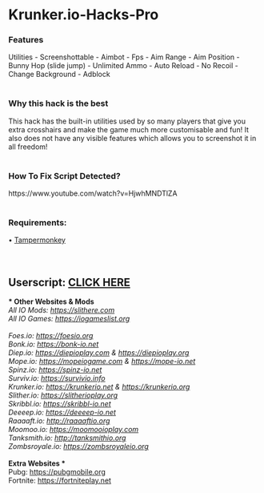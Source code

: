 # Krunker.io-Hacks-Pro
<h3>Features</h3>
Utilities - Screenshottable - Aimbot - Fps - Aim Range - Aim Position - Bunny Hop (slide jump) - Unlimited Ammo - Auto Reload - No Recoil - Change Background - Adblock
</br></br>

<h3>Why this hack is the best</h3>
This hack has the built-in utilities used by so many players that give you extra crosshairs and make the game much more customisable and fun! It also does not have any visible features which allows you to screenshot it in all freedom!
</br></br>

<h3>How To Fix Script Detected?</h3>
https://www.youtube.com/watch?v=HjwhMNDTlZA
</br></br>

<h3>Requirements:</h3> • <a href="https://www.tampermonkey.net/" target="_blank">Tampermonkey</a></br>
</br></br>

<h2>Userscript: <a href="https://github.com/MrCoderN/krunker.io-hack-cheat-mod/raw/master/krunkerhack.user.js" target="_blank">CLICK HERE</a></h2>

<b>* Other Websites & Mods *</b></br>
All IO Mods: https://slithere.com</br>
All IO Games: https://iogameslist.org</br>
</br>
Foes.io: https://foesio.org</br>
Bonk.io: https://bonk-io.net</br>
Diep.io: https://diepioplay.com & https://diepioplay.org</br>
Mope.io: https://mopeiogame.com & https://mope-io.net</br>
Spinz.io: https://spinz-io.net</br>
Surviv.io: https://survivio.info</br>
Krunker.io: https://krunkerio.net & https://krunkerio.org</br>
Slither.io: https://slitherioplay.org</br>
Skribbl.io: https://skribbl-io.net</br>
Deeeep.io: https://deeeep-io.net</br>
Raaaaft.io: http://raaaaftio.org</br>
Moomoo.io: https://moomooioplay.com</br>
Tanksmith.io: http://tanksmithio.org</br>
Zombsroyale.io: https://zombsroyaleio.org</br>
</br>
<b>* Extra Websites *</b></br>
Pubg: https://pubgmobile.org</br>
Fortnite: https://fortniteplay.net</br>
